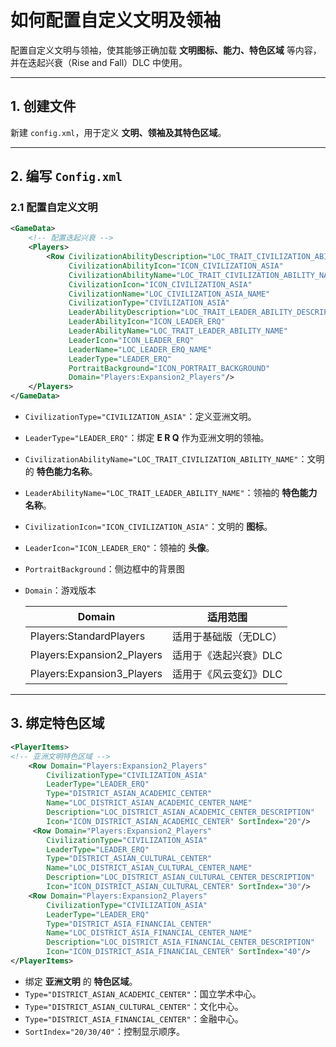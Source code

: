 # 如何配置自定义文明及领袖

配置自定义文明与领袖，使其能够正确加载 **文明图标、能力、特色区域** 等内容，并在迭起兴衰（Rise and Fall）DLC 中使用。

---

## **1. 创建文件**

新建 `config.xml`，用于定义 **文明、领袖及其特色区域**。

---

## **2. 编写 `Config.xml`**

### **2.1 配置自定义文明**

```xml
<GameData>
    <!-- 配置迭起兴衰 -->
    <Players>
        <Row CivilizationAbilityDescription="LOC_TRAIT_CIVILIZATION_ABILITY_DESCRIPTION"
             CivilizationAbilityIcon="ICON_CIVILIZATION_ASIA"
             CivilizationAbilityName="LOC_TRAIT_CIVILIZATION_ABILITY_NAME"
             CivilizationIcon="ICON_CIVILIZATION_ASIA"
             CivilizationName="LOC_CIVILIZATION_ASIA_NAME"
             CivilizationType="CIVILIZATION_ASIA"
             LeaderAbilityDescription="LOC_TRAIT_LEADER_ABILITY_DESCRIPTION"
             LeaderAbilityIcon="ICON_LEADER_ERQ"
             LeaderAbilityName="LOC_TRAIT_LEADER_ABILITY_NAME"
             LeaderIcon="ICON_LEADER_ERQ"
             LeaderName="LOC_LEADER_ERQ_NAME"
             LeaderType="LEADER_ERQ"
             PortraitBackground="ICON_PORTRAIT_BACKGROUND"
             Domain="Players:Expansion2_Players"/>
    </Players>
</GameData>
```

- `CivilizationType="CIVILIZATION_ASIA"`：定义亚洲文明。
- `LeaderType="LEADER_ERQ"`：绑定 **E R Q** 作为亚洲文明的领袖。
- `CivilizationAbilityName="LOC_TRAIT_CIVILIZATION_ABILITY_NAME"`：文明的 **特色能力名称**。
- `LeaderAbilityName="LOC_TRAIT_LEADER_ABILITY_NAME"`：领袖的 **特色能力名称**。
- `CivilizationIcon="ICON_CIVILIZATION_ASIA"`：文明的 **图标**。
- `LeaderIcon="ICON_LEADER_ERQ"`：领袖的 **头像**。
- `PortraitBackground`：侧边框中的背景图
- `Domain`：游戏版本
  
  | Domain                     | 适用范围         |
  | -------------------------- | ------------ |
  | Players:StandardPlayers    | 适用于基础版（无DLC） |
  | Players:Expansion2_Players | 适用于《迭起兴衰》DLC |
  | Players:Expansion3_Players | 适用于《风云变幻》DLC |

---

## **3. 绑定特色区域**

```xml
<PlayerItems> 
<!-- 亚洲文明特色区域 --> 
    <Row Domain="Players:Expansion2_Players" 
        CivilizationType="CIVILIZATION_ASIA" 
        LeaderType="LEADER_ERQ" 
        Type="DISTRICT_ASIAN_ACADEMIC_CENTER" 
        Name="LOC_DISTRICT_ASIAN_ACADEMIC_CENTER_NAME" 
        Description="LOC_DISTRICT_ASIAN_ACADEMIC_CENTER_DESCRIPTION" 
        Icon="ICON_DISTRICT_ASIAN_ACADEMIC_CENTER" SortIndex="20"/>
     <Row Domain="Players:Expansion2_Players" 
        CivilizationType="CIVILIZATION_ASIA" 
        LeaderType="LEADER_ERQ" 
        Type="DISTRICT_ASIAN_CULTURAL_CENTER" 
        Name="LOC_DISTRICT_ASIAN_CULTURAL_CENTER_NAME" 
        Description="LOC_DISTRICT_ASIAN_CULTURAL_CENTER_DESCRIPTION" 
        Icon="ICON_DISTRICT_ASIAN_CULTURAL_CENTER" SortIndex="30"/> 
    <Row Domain="Players:Expansion2_Players" 
        CivilizationType="CIVILIZATION_ASIA" 
        LeaderType="LEADER_ERQ" 
        Type="DISTRICT_ASIA_FINANCIAL_CENTER" 
        Name="LOC_DISTRICT_ASIA_FINANCIAL_CENTER_NAME" 
        Description="LOC_DISTRICT_ASIA_FINANCIAL_CENTER_DESCRIPTION" 
        Icon="ICON_DISTRICT_ASIA_FINANCIAL_CENTER" SortIndex="40"/> 
</PlayerItems>
```

- 绑定 **亚洲文明** 的 **特色区域**。
- `Type="DISTRICT_ASIAN_ACADEMIC_CENTER"`：国立学术中心。
- `Type="DISTRICT_ASIAN_CULTURAL_CENTER"`：文化中心。
- `Type="DISTRICT_ASIA_FINANCIAL_CENTER"`：金融中心。
- `SortIndex="20/30/40"`：控制显示顺序。
